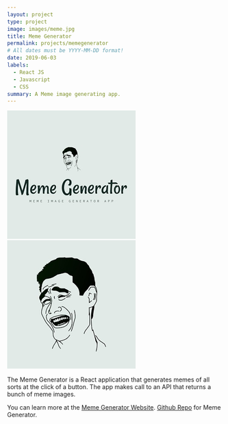 ```yaml
---
layout: project
type: project
image: images/meme.jpg
title: Meme Generator
permalink: projects/memegenerator
# All dates must be YYYY-MM-DD format!
date: 2019-06-03
labels:
  - React JS
  - Javascript
  - CSS
summary: A Meme image generating app.
---
```


<div class="ui small rounded images">
  <img class="ui image" src="../images/meme.jpg">
  <img class="ui image" src="../images/meme1.jpg">
</div>

The Meme Generator is a React application that generates memes of all sorts at the click of a button. The app makes call to an API that returns a bunch of meme images.

You can learn more at the [Meme Generator Website](https://meme-gen-by-pj.netlify.com).
[Github Repo](https://github.com/PJMantoss/meme_generator) for Meme Generator.




